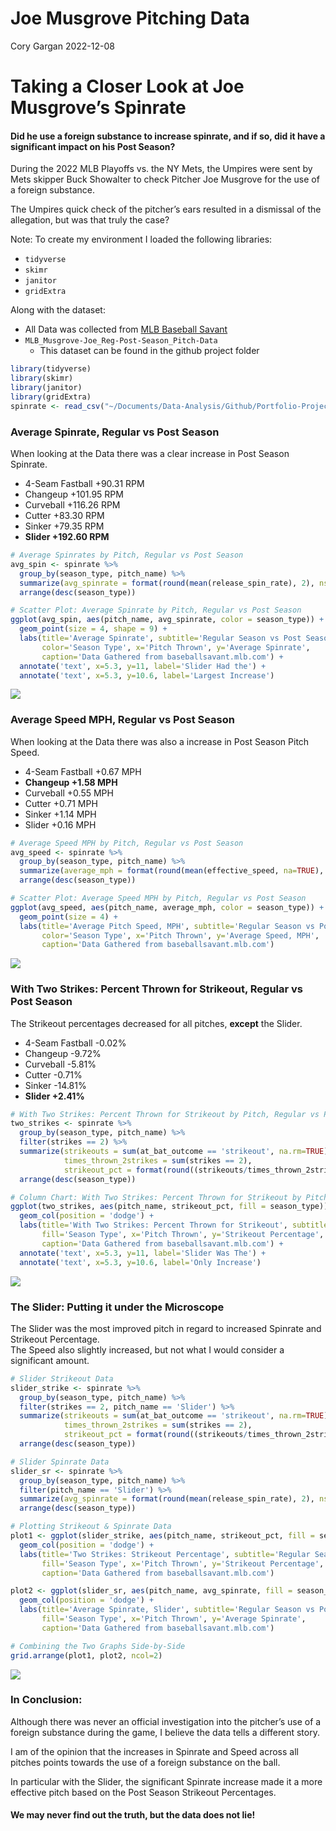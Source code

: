 Joe Musgrove Pitching Data
================
Cory Gargan
2022-12-08

# Taking a Closer Look at Joe Musgrove’s Spinrate

#### Did he use a foreign substance to increase spinrate, and if so, did it have a significant impact on his Post Season?

During the 2022 MLB Playoffs vs. the NY Mets, the Umpires were sent by
Mets skipper Buck Showalter to check Pitcher Joe Musgrove for the use of
a foreign substance.

The Umpires quick check of the pitcher’s ears resulted in a dismissal of
the allegation, but was that truly the case?

Note: To create my environment I loaded the following libraries:

- `tidyverse`  
- `skimr`  
- `janitor`  
- `gridExtra`

Along with the dataset:

- All Data was collected from [MLB Baseball
  Savant](https://baseballsavant.mlb.com/statcast_search)
- `MLB_Musgrove-Joe_Reg-Post-Season_Pitch-Data`
  - This dataset can be found in the github project folder

``` r
library(tidyverse)  
library(skimr)
library(janitor)
library(gridExtra)
spinrate <- read_csv("~/Documents/Data-Analysis/Github/Portfolio-Projects/01-MLB-Spinrate-Data-in-R/MLB_Musgrove-Joe_Reg-Post-Season_Pitch-Data.csv")
```

### Average Spinrate, Regular vs Post Season

When looking at the Data there was a clear increase in Post Season
Spinrate.

- 4-Seam Fastball +90.31 RPM  
- Changeup +101.95 RPM  
- Curveball +116.26 RPM  
- Cutter +83.30 RPM  
- Sinker +79.35 RPM  
- **Slider +192.60 RPM**

``` r
# Average Spinrates by Pitch, Regular vs Post Season
avg_spin <- spinrate %>% 
  group_by(season_type, pitch_name) %>% 
  summarize(avg_spinrate = format(round(mean(release_spin_rate), 2), nsmall=2)) %>% 
  arrange(desc(season_type))

# Scatter Plot: Average Spinrate by Pitch, Regular vs Post Season  
ggplot(avg_spin, aes(pitch_name, avg_spinrate, color = season_type)) +
  geom_point(size = 4, shape = 9) +
  labs(title='Average Spinrate', subtitle='Regular Season vs Post Season',
       color='Season Type', x='Pitch Thrown', y='Average Spinrate',
       caption='Data Gathered from baseballsavant.mlb.com') +
  annotate('text', x=5.3, y=11, label='Slider Had the') +
  annotate('text', x=5.3, y=10.6, label='Largest Increase')
```

![](musgrove-analysis_files/figure-gfm/unnamed-chunk-2-1.png)<!-- -->

### Average Speed MPH, Regular vs Post Season

When looking at the Data there was also a increase in Post Season Pitch
Speed.

- 4-Seam Fastball +0.67 MPH  
- **Changeup +1.58 MPH**  
- Curveball +0.55 MPH  
- Cutter +0.71 MPH  
- Sinker +1.14 MPH  
- Slider +0.16 MPH

``` r
# Average Speed MPH by Pitch, Regular vs Post Season
avg_speed <- spinrate %>% 
  group_by(season_type, pitch_name) %>% 
  summarize(average_mph = format(round(mean(effective_speed, na=TRUE), 2), nsmall=2)) %>% 
  arrange(desc(season_type))

# Scatter Plot: Average Speed MPH by Pitch, Regular vs Post Season
ggplot(avg_speed, aes(pitch_name, average_mph, color = season_type)) +
  geom_point(size = 4) +
  labs(title='Average Pitch Speed, MPH', subtitle='Regular Season vs Post Season',
       color='Season Type', x='Pitch Thrown', y='Average Speed, MPH',
       caption='Data Gathered from baseballsavant.mlb.com')
```

![](musgrove-analysis_files/figure-gfm/unnamed-chunk-3-1.png)<!-- -->

### With Two Strikes: Percent Thrown for Strikeout, Regular vs Post Season

The Strikeout percentages decreased for all pitches, **except** the
Slider.

- 4-Seam Fastball -0.02%  
- Changeup -9.72%  
- Curveball -5.81%  
- Cutter -0.71%  
- Sinker -14.81%  
- **Slider +2.41%**

``` r
# With Two Strikes: Percent Thrown for Strikeout by Pitch, Regular vs Post Season
two_strikes <- spinrate %>% 
  group_by(season_type, pitch_name) %>%
  filter(strikes == 2) %>%
  summarize(strikeouts = sum(at_bat_outcome == 'strikeout', na.rm=TRUE),
            times_thrown_2strikes = sum(strikes == 2),
            strikeout_pct = format(round((strikeouts/times_thrown_2strikes)*100, 2), nsmall=2)) %>%
  arrange(desc(season_type)) 

# Column Chart: With Two Strikes: Percent Thrown for Strikeout by Pitch, Regular vs Post Season
ggplot(two_strikes, aes(pitch_name, strikeout_pct, fill = season_type)) +
  geom_col(position = 'dodge') +
  labs(title='With Two Strikes: Percent Thrown for Strikeout', subtitle='Regular Season vs Post Season',
       fill='Season Type', x='Pitch Thrown', y='Strikeout Percentage',
       caption='Data Gathered from baseballsavant.mlb.com') +
  annotate('text', x=5.3, y=11, label='Slider Was The') +
  annotate('text', x=5.3, y=10.6, label='Only Increase')
```

![](musgrove-analysis_files/figure-gfm/unnamed-chunk-4-1.png)<!-- -->

### The Slider: Putting it under the Microscope

The Slider was the most improved pitch in regard to increased Spinrate
and Strikeout Percentage.  
The Speed also slightly increased, but not what I would consider a
significant amount.

``` r
# Slider Strikeout Data
slider_strike <- spinrate %>% 
  group_by(season_type, pitch_name) %>%
  filter(strikes == 2, pitch_name == 'Slider') %>%
  summarize(strikeouts = sum(at_bat_outcome == 'strikeout', na.rm=TRUE),
            times_thrown_2strikes = sum(strikes == 2),
            strikeout_pct = format(round((strikeouts/times_thrown_2strikes)*100, 2), nsmall=2)) %>%
  arrange(desc(season_type))

# Slider Spinrate Data
slider_sr <- spinrate %>% 
  group_by(season_type, pitch_name) %>% 
  filter(pitch_name == 'Slider') %>% 
  summarize(avg_spinrate = format(round(mean(release_spin_rate), 2), nsmall=2)) %>% 
  arrange(desc(season_type))

# Plotting Strikeout & Spinrate Data
plot1 <- ggplot(slider_strike, aes(pitch_name, strikeout_pct, fill = season_type)) +
  geom_col(position = 'dodge') +
  labs(title='Two Strikes: Strikeout Percentage', subtitle='Regular Season vs Post Season',
       fill='Season Type', x='Pitch Thrown', y='Strikeout Percentage',
       caption='Data Gathered from baseballsavant.mlb.com')

plot2 <- ggplot(slider_sr, aes(pitch_name, avg_spinrate, fill = season_type)) +
  geom_col(position = 'dodge') +
  labs(title='Average Spinrate, Slider', subtitle='Regular Season vs Post Season',
       fill='Season Type', x='Pitch Thrown', y='Average Spinrate',
       caption='Data Gathered from baseballsavant.mlb.com')

# Combining the Two Graphs Side-by-Side
grid.arrange(plot1, plot2, ncol=2)
```

![](musgrove-analysis_files/figure-gfm/unnamed-chunk-5-1.png)<!-- -->

### In Conclusion:

Although there was never an official investigation into the pitcher’s
use of a foreign substance during the game, I believe the data tells a
different story.

I am of the opinion that the increases in Spinrate and Speed across all
pitches points towards the use of a foreign substance on the ball.

In particular with the Slider, the significant Spinrate increase made it
a more effective pitch based on the Post Season Strikeout Percentages.

#### We may never find out the truth, but **the data does not lie!**

